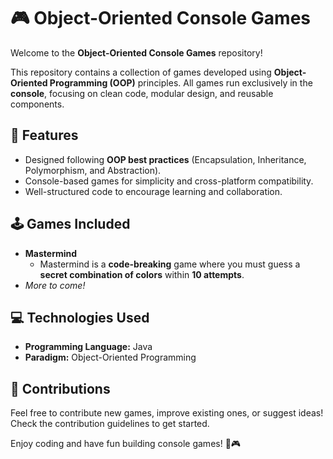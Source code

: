 # 🎮 Object-Oriented Console Games

Welcome to the **Object-Oriented Console Games** repository!  

This repository contains a collection of games developed using **Object-Oriented Programming (OOP)** principles. All games run exclusively in the **console**, focusing on clean code, modular design, and reusable components.  

## 🚀 Features  

- Designed following **OOP best practices** (Encapsulation, Inheritance, Polymorphism, and Abstraction).  
- Console-based games for simplicity and cross-platform compatibility.  
- Well-structured code to encourage learning and collaboration.  

## 🕹️ Games Included  

- **Mastermind**  
  - Mastermind is a **code-breaking** game where you must guess a **secret combination of colors** within **10 attempts**.  
- *More to come!*  

## 💻 Technologies Used  

- **Programming Language:** Java  
- **Paradigm:** Object-Oriented Programming  

## 🎯 Contributions  

Feel free to contribute new games, improve existing ones, or suggest ideas! Check the contribution guidelines to get started.  

Enjoy coding and have fun building console games! 🚀🎮  
